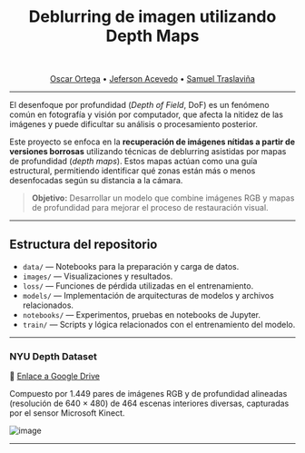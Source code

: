 <div align="center">

# Deblurring de imagen utilizando Depth Maps
<br>

[Oscar Ortega](https://github.com/Nightcrawler9x) • [Jeferson Acevedo](https://github.com/Jeferson0809) • [Samuel Traslaviña](https://github.com/samtras)

---

</div>


El desenfoque por profundidad (*Depth of Field*, DoF) es un fenómeno común en fotografía y visión por computador, que afecta la nitidez de las imágenes y puede dificultar su análisis o procesamiento posterior.

Este proyecto se enfoca en la **recuperación de imágenes nítidas a partir de versiones borrosas** utilizando técnicas de deblurring asistidas por mapas de profundidad (*depth maps*). Estos mapas actúan como una guía estructural, permitiendo identificar qué zonas están más o menos desenfocadas según su distancia a la cámara.

> **Objetivo:** Desarrollar un modelo que combine imágenes RGB y mapas de profundidad para mejorar el proceso de restauración visual.

---
## Estructura del repositorio

- `data/` — Notebooks para la preparación y carga de datos.
- `images/` — Visualizaciones y resultados.
- `loss/` — Funciones de pérdida utilizadas en el entrenamiento.
- `models/` — Implementación de arquitecturas de modelos y archivos relacionados.
- `notebooks/` — Experimentos, pruebas en notebooks de Jupyter.
- `train/` — Scripts y lógica relacionados con el entrenamiento del modelo.
  
---

###  NYU Depth Dataset
🔗 [Enlace a Google Drive](https://drive.google.com/file/d/1gIjf8KDoUY-dObftp32AXrTgtaDEw4ek/view?usp=sharing)

Compuesto por 1.449 pares de imágenes RGB y de profundidad alineadas (resolución de 640 × 480) de 464 escenas interiores diversas, capturadas por el sensor Microsoft Kinect.

![image](https://github.com/user-attachments/assets/108e9709-4358-4e1d-8330-e1c7b13c2a0f)

---






